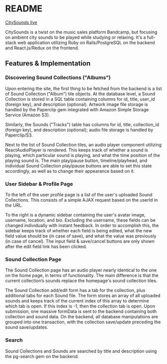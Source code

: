 # README

[CitySounds live][heroku]

[heroku]: http://city-sounds.herokuapp.com

CitySounds is a twist on the music sales platform Bandcamp, but focusing on ambient city sounds to be played while studying or relaxing. It's a full-stack web application utilizing Ruby on Rails/PostgreSQL on the backend and React.js/Redux on the frontend.

## Features & Implementation

### Discovering Sound Collections ("Albums")

Upon entering the site, the first thing to be fetched from the backend is a list of Sound Collection ("Album") tile objects. At the database level, a Sound Collection is stored in a SQL table containing columns for id, title, user_id (foreign key), and description (optional). Artwork image file storage is handled by the Paperclip gem integrated with Amazon Simple Storage Service (Amazon S3).

Similarly, the Sounds ("Tracks") table has columns for id, title, collection_id (foreign key), and description (optional); audio file storage is handled by Paperclip/S3.

Next to the list of Sound Collection tiles, an audio player component utilizing ReactAudioPlayer is rendered. This keeps track of whether a sound is playing, which particular sound is playing, and what the time position of the playing sound is. The main play/pause button, timeline/playhead, and individual Sound Collection play/pause buttons are able to set this state accordingly, as well as to change their appearance based on it.

### User Sidebar & Profile Page

To the left of the user profile page is a list of the user's uploaded Sound Collections. This consists of a simple AJAX request based on the userId in the URL.

To the right is a dynamic sidebar containing the user's avatar image, username, location, and bio. Excluding the username, these fields can be changed individually with instant feedback. In order to accomplish this, the sidebar keeps track of whether each field is being edited, what the new field value should be (in case of save), and what the value was previously (in case of cancel). The input field & save/cancel buttons are only shown after the edit field link has been clicked.

### Sound Collection Page

The Sound Collection page has an audio player nearly identical to the one on the home page, in terms of functionality. The main difference is that the current collection’s sounds replace the homepage's sound collection tiles.

The Sound Collection add/edit form has a tab for the collection, plus additional tabs for each Sound file. The form stores an array of all uploaded sounds and keeps track of the current index of this array to determine which tab is open. If this index is -1, then the collection tab is open. Upon submission, one massive formData is sent to the backend containing both collection and sound data. On the backend, all database manipulations are grouped into one transaction, with the collection save/update preceding the sound save/updates.

### Search

Sound Collections and Sounds are searched by title and description using the pg-search gem on the backend.
